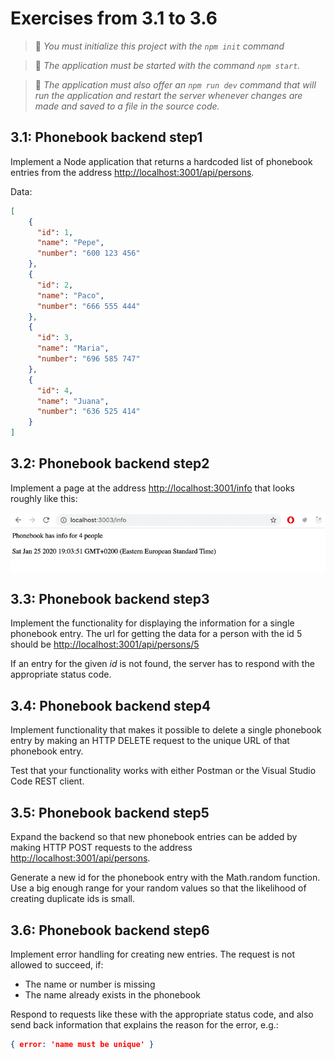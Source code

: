 # Exercises from 3.1 to 3.6

> :bell: _You must initialize this project with the `npm init` command_

> :bell: _The application must be started with the command `npm start`._

> :bell: _The application must also offer an `npm run dev` command that will run the application and restart the server whenever changes are made and saved to a file in the source code._

## 3.1: Phonebook backend step1

Implement a Node application that returns a hardcoded list of phonebook entries from the address <http://localhost:3001/api/persons>.

Data:

``` JSON
[
    { 
      "id": 1,
      "name": "Pepe", 
      "number": "600 123 456"
    },
    { 
      "id": 2,
      "name": "Paco", 
      "number": "666 555 444"
    },
    { 
      "id": 3,
      "name": "Maria", 
      "number": "696 585 747"
    },
    { 
      "id": 4,
      "name": "Juana", 
      "number": "636 525 414"
    }
]

```

## 3.2: Phonebook backend step2

Implement a page at the address <http://localhost:3001/info> that looks roughly like this:

![step2](assets/23ea.png)

## 3.3: Phonebook backend step3

Implement the functionality for displaying the information for a single phonebook entry. The url for getting the data for a person with the id 5 should be <http://localhost:3001/api/persons/5>

If an entry for the given *id* is not found, the server has to respond with the appropriate status code.

## 3.4: Phonebook backend step4

Implement functionality that makes it possible to delete a single phonebook entry by making an HTTP DELETE request to the unique URL of that phonebook entry.

Test that your functionality works with either Postman or the Visual Studio Code REST client.

## 3.5: Phonebook backend step5

Expand the backend so that new phonebook entries can be added by making HTTP POST requests to the address <http://localhost:3001/api/persons>.

Generate a new id for the phonebook entry with the Math.random function. Use a big enough range for your random values so that the likelihood of creating duplicate ids is small.

## 3.6: Phonebook backend step6

Implement error handling for creating new entries. The request is not allowed to succeed, if:

* The name or number is missing
* The name already exists in the phonebook

Respond to requests like these with the appropriate status code, and also send back information that explains the reason for the error, e.g.:

``` JSON
{ error: 'name must be unique' }
```

